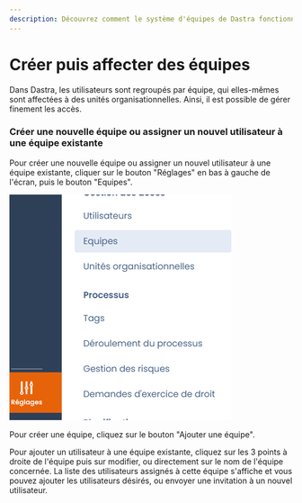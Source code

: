 ```yaml
---
description: Découvrez comment le système d'équipes de Dastra fonctionne.
---
```


# Créer puis affecter des équipes

Dans Dastra, les utilisateurs sont regroupés par équipe, qui elles-mêmes sont affectées à des unités organisationnelles. Ainsi, il est possible de gérer finement les accès.

### Créer une nouvelle équipe ou assigner un nouvel utilisateur à une équipe existante

Pour créer une nouvelle équipe ou assigner un nouvel utilisateur à une équipe existante, cliquer sur le bouton "Réglages" en bas à gauche de l'écran, puis le bouton "Equipes".

![Les boutons d'accès aux équipes](<../../.gitbook/assets/image (253) (1) (1) (1).png>)



Pour créer une équipe, cliquez sur le bouton "Ajouter une équipe".

Pour ajouter un utilisateur à une équipe existante, cliquez sur les 3 points à droite de l'équipe puis sur modifier, ou directement sur le nom de l'équipe concernée. La liste des utilisateurs assignés à cette équipe s'affiche et vous pouvez ajouter les utilisateurs désirés, ou envoyer une invitation à un nouvel utilisateur.





